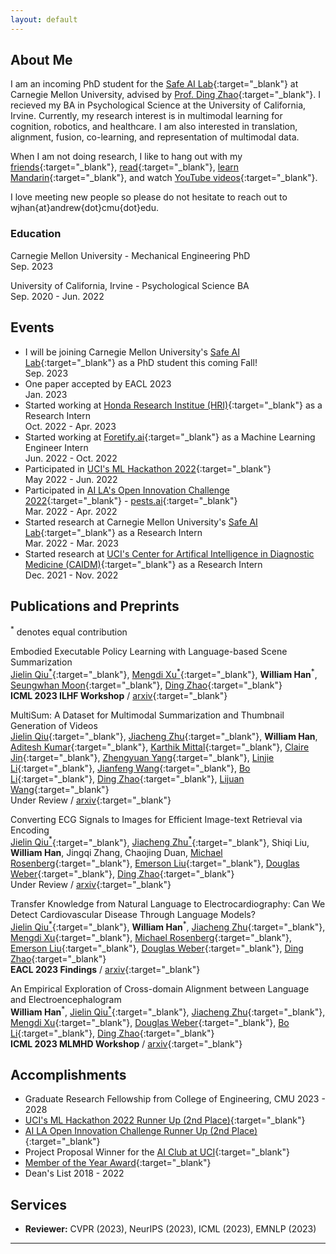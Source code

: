 ```yaml
---
layout: default
---
```


<!-- ## [*Click Here for my Blog*](./blog.html) -->


## About Me

I am an incoming PhD student for the [Safe AI Lab](https://safeai-lab.github.io/){:target="_blank"} at Carnegie Mellon University, advised by [Prof. Ding Zhao](https://www.meche.engineering.cmu.edu/directory/bios/zhao-ding.html){:target="_blank"}. I recieved my BA in Psychological Science at the University of California, Irvine. Currently, my research interest is in multimodal learning for cognition, robotics, and healthcare. I am also interested in translation, alignment, fusion, co-learning, and representation of multimodal data.

When I am not doing research, I like to hang out with my [friends](https://www.instagram.com/wearchives/){:target="_blank"}, [read](https://www.gutenberg.org/files/996/996-h/996-h.htm){:target="_blank"}, [learn Mandarin](https://www.duolingo.com/learn){:target="_blank"}, and watch [YouTube videos](https://www.youtube.com/watch?v=gEmHmlXrWdU){:target="_blank"}. 

I love meeting new people so please do not hesitate to reach out to wjhan{at}andrew{dot}cmu{dot}edu.

### Education

Carnegie Mellon University - Mechanical Engineering PhD<br>Sep. 2023

University of California, Irvine - Psychological Science BA<br>Sep. 2020 - Jun. 2022

## Events

* I will be joining Carnegie Mellon University's [Safe AI Lab](https://safeai-lab.github.io/){:target="_blank"} as a PhD student this coming Fall!<br>Sep. 2023
* One paper accepted by EACL 2023<br> Jan. 2023
* Started working at [Honda Research Institue (HRI)](https://usa.honda-ri.com/){:target="_blank"} as a Research Intern<br> Oct. 2022 - Apr. 2023
* Started working at [Foretify.ai](https://www.foretify.ai/){:target="_blank"} as a Machine Learning Engineer Intern<br> Jun. 2022 - Oct. 2022
* Participated in [UCI's ML Hackathon 2022](https://uci-ml-repo.github.io/events/hackathon22/){:target="_blank"}<br> May 2022 - Jun. 2022
* Participated in [AI LA's Open Innovation Challenge 2022](https://www.joinai.la/events/open-innovation-challenge-spring-2022){:target="_blank"} - [pests.ai](https://github.com/willxxy/AILAOI){:target="_blank"}<br>Mar. 2022 - Apr. 2022
* Started research at Carnegie Mellon University's [Safe AI Lab](https://safeai-lab.github.io/){:target="_blank"} as a Research Intern <br> Mar. 2022 - Mar. 2023
* Started research at [UCI's Center for Artifical Intelligence in Diagnostic Medicine (CAIDM)](https://www.caidm.som.uci.edu/){:target="_blank"} as a Research Intern <br> Dec. 2021 - Nov. 2022


## Publications and Preprints<br>
<sup>*</sup> denotes equal contribution

Embodied Executable Policy Learning with Language-based Scene Summarization<br>
[Jielin Qiu<sup>*</sup>](https://www.cs.cmu.edu/~jielinq/){:target="_blank"}, [Mengdi Xu<sup>*</sup>](https://mxu34.github.io/){:target="_blank"}, **William Han**<sup>*</sup>, [Seungwhan Moon](https://shanemoon.com/){:target="_blank"}, [Ding Zhao](https://www.meche.engineering.cmu.edu/directory/bios/zhao-ding.html){:target="_blank"}<br>
**ICML 2023 ILHF Workshop** / [arxiv](https://arxiv.org/abs/2306.05696){:target="_blank"}

MultiSum: A Dataset for Multimodal Summarization and Thumbnail Generation of Videos<br>
[Jielin Qiu](https://www.cs.cmu.edu/~jielinq/){:target="_blank"}, [Jiacheng Zhu](https://jiachengzhuml.github.io/){:target="_blank"}, **William Han**, [Aditesh Kumar](https://aramuk.github.io/){:target="_blank"}, [Karthik Mittal](https://www.linkedin.com/in/karthikmittal/){:target="_blank"}, [Claire Jin](https://www.linkedin.com/in/claire-jin-a1474420a/){:target="_blank"}, [Zhengyuan Yang](https://zyang-ur.github.io/){:target="_blank"}, [Linjie Li](https://scholar.google.com/citations?user=WR875gYAAAAJ&hl=en){:target="_blank"}, [Jianfeng Wang](https://scholar.google.com/citations?user=vJWEw_8AAAAJ&hl=en){:target="_blank"}, [Bo Li](https://aisecure.github.io/){:target="_blank"}, [Ding Zhao](https://www.meche.engineering.cmu.edu/directory/bios/zhao-ding.html){:target="_blank"}, [Lijuan Wang](https://scholar.google.com/citations?user=cDcWXuIAAAAJ&hl=zh-CN){:target="_blank"}<br>
Under Review / [arxiv](https://arxiv.org/abs/2306.04216){:target="_blank"} 

Converting ECG Signals to Images for Efficient Image-text Retrieval via Encoding<br>
[Jielin Qiu<sup>*</sup>](https://www.cs.cmu.edu/~jielinq/){:target="_blank"}, [Jiacheng Zhu<sup>*</sup>](https://jiachengzhuml.github.io/){:target="_blank"}, Shiqi Liu, **William Han**, Jingqi Zhang, Chaojing Duan, [Michael Rosenberg](https://scholar.google.com/citations?hl=en&user=o0Y0GLcAAAAJ){:target="_blank"}, [Emerson Liu](https://www.linkedin.com/in/emerson-liu-950479/){:target="_blank"}, [Douglas Weber](https://www.meche.engineering.cmu.edu/directory/bios/weber-douglas.html){:target="_blank"}, [Ding Zhao](https://safeai-lab.github.io/){:target="_blank"}<br>
Under Review / [arxiv](https://arxiv.org/abs/2304.06286){:target="_blank"} 

Transfer Knowledge from Natural Language to Electrocardiography: Can We Detect Cardiovascular Disease Through Language Models?<br>
[Jielin Qiu<sup>*</sup>](https://www.cs.cmu.edu/~jielinq/){:target="_blank"}, **William Han**<sup>*</sup>, [Jiacheng Zhu](https://jiachengzhuml.github.io/){:target="_blank"}, [Mengdi Xu](https://mxu34.github.io/){:target="_blank"}, [Michael Rosenberg](https://scholar.google.com/citations?hl=en&user=o0Y0GLcAAAAJ){:target="_blank"}, [Emerson Liu](https://www.linkedin.com/in/emerson-liu-950479/){:target="_blank"}, [Douglas Weber](https://www.meche.engineering.cmu.edu/directory/bios/weber-douglas.html){:target="_blank"}, [Ding Zhao](https://safeai-lab.github.io/){:target="_blank"}<br>
**EACL 2023 Findings** / [arxiv](https://arxiv.org/abs/2301.09017){:target="_blank"}

An Empirical Exploration of Cross-domain Alignment between Language and Electroencephalogram<br>
**William Han**<sup>*</sup>, [Jielin Qiu<sup>*</sup>](https://www.cs.cmu.edu/~jielinq/){:target="_blank"}, [Jiacheng Zhu](https://jiachengzhuml.github.io/){:target="_blank"}, [Mengdi Xu](https://mxu34.github.io/){:target="_blank"}, [Douglas Weber](https://www.meche.engineering.cmu.edu/directory/bios/weber-douglas.html){:target="_blank"}, [Bo Li](https://aisecure.github.io/){:target="_blank"}, [Ding Zhao](https://safeai-lab.github.io/){:target="_blank"}<br>
**ICML 2023 MLMHD Workshop** / [arxiv](https://arxiv.org/abs/2208.06348){:target="_blank"} 


## Accomplishments

* Graduate Research Fellowship from College of Engineering, CMU 2023 - 2028
* [UCI's ML Hackathon 2022 Runner Up (2nd Place)](https://www.cs.uci.edu/uci-ml-repository-highlights-four-impactful-projects-at-2022-ml-hackathon/){:target="_blank"}
* [AI LA Open Innovation Challenge Runner Up (2nd Place)](https://devpost.com/software/pests-ai){:target="_blank"} 
* Project Proposal Winner for the [AI Club at UCI](https://aiclub.ics.uci.edu){:target="_blank"}
* [Member of the Year Award](https://campusorgs.uci.edu/awards/){:target="_blank"}
* Dean's List 2018 - 2022


## Services

* **Reviewer:** CVPR (2023), NeurIPS (2023), ICML (2023), EMNLP (2023)

* * *
